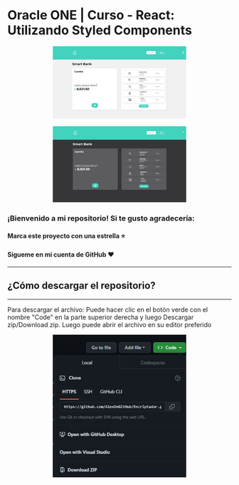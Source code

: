 # Oracle ONE | Curso - React: Utilizando Styled Components

<p align="center" >
     <img width="300" heigth="200" src="./src/assets/images/Proyecto.png">
</p>

<p align="center" >
     <img width="300" heigth="200" src="./src/assets/images/ProyectoDark.png">
</p>

### ¡Bienvenido a mi repositorio! Si te gusto agradecería:

#### Marca este proyecto con una estrella ⭐
#### Sigueme en mi cuenta de GitHub ❤️
---

## ¿Cómo descargar el repositorio?
---
Para descargar el archivo: Puede hacer clic en el botón verde con el nombre "Code" en la parte superior derecha y luego Descargar zip/Download zip. Luego puede abrir el archivo en su editor preferido 

<p align="center" >
     <img width="300" heigth="200" src="./src/assets/images/Download.png">
</p>

